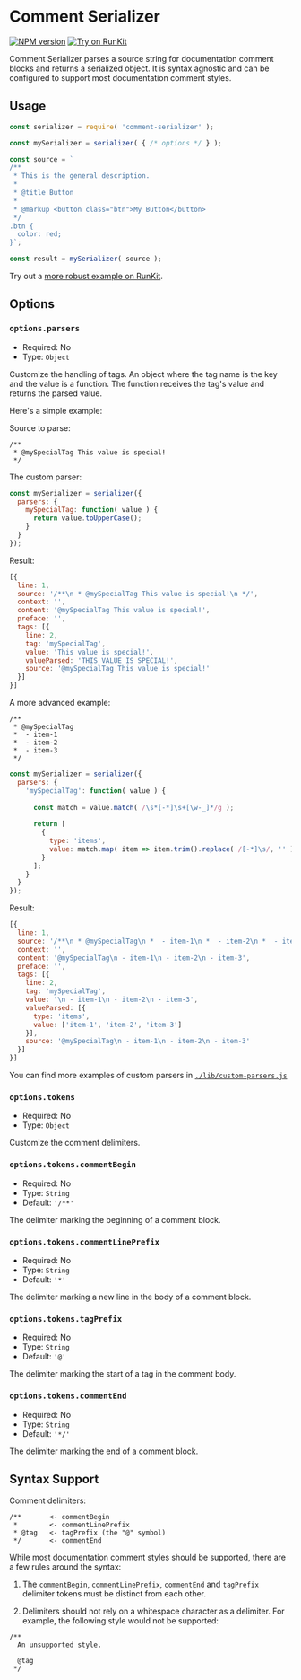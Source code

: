 # Comment Serializer #

[![NPM version](https://badge.fury.io/js/comment-serializer.svg)](https://www.npmjs.com/package/comment-serializer) [![Try on RunKit](https://badge.runkitcdn.com/comment-serializer.svg)](https://runkit.com/npm/comment-serializer)

Comment Serializer parses a source string for documentation comment blocks and returns a serialized object. It is syntax agnostic and can be configured to support most documentation comment styles. 



## Usage ##

```js
const serializer = require( 'comment-serializer' );

const mySerializer = serializer( { /* options */ } );

const source = `
/**
 * This is the general description.
 *
 * @title Button
 *
 * @markup <button class="btn">My Button</button>
 */
.btn {
  color: red;
}`;

const result = mySerializer( source );

```

Try out a [more robust example on RunKit](https://runkit.com/npm/comment-serializer).



## Options ##


### `options.parsers` ###

  - Required: No
  - Type: `Object`

Customize the handling of tags. An object where the tag name is the key and the value is a function. The function receives the tag's value and returns the parsed value.

Here's a simple example:

Source to parse:

```
/**
 * @mySpecialTag This value is special!
 */
```

The custom parser:

```js
const mySerializer = serializer({
  parsers: {
    mySpecialTag: function( value ) {
      return value.toUpperCase();
    }
  }
});
```

Result:

```js
[{
  line: 1,
  source: '/**\n * @mySpecialTag This value is special!\n */',
  context: '',
  content: '@mySpecialTag This value is special!',
  preface: '',
  tags: [{
    line: 2,
    tag: 'mySpecialTag',
    value: 'This value is special!',
    valueParsed: 'THIS VALUE IS SPECIAL!',
    source: '@mySpecialTag This value is special!'
  }]
}]

```

A more advanced example:

```
/**
 * @mySpecialTag
 *  - item-1
 *  - item-2
 *  - item-3
 */
```

```js
const mySerializer = serializer({
  parsers: {
    'mySpecialTag': function( value ) {
    
      const match = value.match( /\s*[-*]\s+[\w-_]*/g );
      
      return [
        {
          type: 'items',
          value: match.map( item => item.trim().replace( /[-*]\s/, '' ) )
        }
      ];
    }
  }
});
```

Result:

```js
[{
  line: 1,
  source: '/**\n * @mySpecialTag\n *  - item-1\n *  - item-2\n *  - item-3\n */',
  context: '',
  content: '@mySpecialTag\n - item-1\n - item-2\n - item-3',
  preface: '',
  tags: [{
    line: 2,
    tag: 'mySpecialTag',
    value: '\n - item-1\n - item-2\n - item-3',
    valueParsed: [{
      type: 'items',
      value: ['item-1', 'item-2', 'item-3']
    }],
    source: '@mySpecialTag\n - item-1\n - item-2\n - item-3'
  }]
}]
```

You can find more examples of custom parsers in [`./lib/custom-parsers.js`](lib/custom-parsers.js)

### `options.tokens` ###

  - Required: No
  - Type: `Object`

Customize the comment delimiters.


### `options.tokens.commentBegin` ###

  - Required: No
  - Type: `String`
  - Default: `'/**'`

The delimiter marking the beginning of a comment block.


### `options.tokens.commentLinePrefix` ###

  - Required: No
  - Type: `String`
  - Default: `'*'`

The delimiter marking a new line in the body of a comment block.


### `options.tokens.tagPrefix` ###

  - Required: No
  - Type: `String`
  - Default: `'@'`

The delimiter marking the start of a tag in the comment body.


### `options.tokens.commentEnd` ###

  - Required: No
  - Type: `String`
  - Default: `'*/'`

The delimiter marking the end of a comment block.



## Syntax Support ##

Comment delimiters:

```text
/**       <- commentBegin
 *        <- commentLinePrefix
 * @tag   <- tagPrefix (the "@" symbol)
 */       <- commentEnd
 ```

While most documentation comment styles should be supported, there are a few rules around the syntax:

  1. The `commentBegin`, `commentLinePrefix`, `commentEnd` and `tagPrefix` delimiter tokens must be distinct from each other.

  2. Delimiters should not rely on a whitespace character as a delimiter. For example, the following style would not be supported:

  ```text
  /**
    An unsupported style.
    
    @tag
   */
  ```

